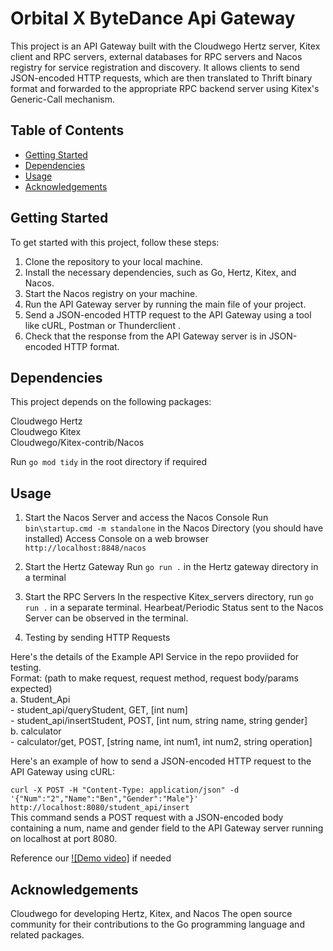 # Orbital X ByteDance Api Gateway

This project is an API Gateway built with the Cloudwego Hertz server, Kitex client and RPC servers, external databases for RPC servers and Nacos registry for service registration and discovery. It allows clients to send JSON-encoded HTTP requests, which are then translated to Thrift binary format and forwarded to the appropriate RPC backend server using Kitex's Generic-Call mechanism. 

## Table of Contents

- [Getting Started](#getting-started)
- [Dependencies](#dependencies)
- [Usage](#usage)
- [Acknowledgements](#acknowledgements)

## Getting Started

To get started with this project, follow these steps:

1. Clone the repository to your local machine.
2. Install the necessary dependencies, such as Go, Hertz, Kitex, and Nacos.
3. Start the Nacos registry on your machine.
4. Run the API Gateway server by running the main file of your project.
5. Send a JSON-encoded HTTP request to the API Gateway using a tool like cURL, Postman or Thunderclient .
6. Check that the response from the API Gateway server is in JSON-encoded HTTP format.

## Dependencies

This project depends on the following packages:

Cloudwego Hertz  
Cloudwego Kitex  
Cloudwego/Kitex-contrib/Nacos

Run ``` go mod tidy ``` in the root directory if required 

## Usage
1. Start the Nacos Server and access the Nacos Console
Run ```bin\startup.cmd -m standalone``` in the Nacos Directory (you should have installed)
Access Console on a web browser ```http://localhost:8848/nacos```

3. Start the Hertz Gateway
Run ```go run .``` in the Hertz gateway directory in a terminal

4. Start the RPC Servers
In the respective Kitex_servers directory, run ```go run .``` in a separate terminal.
Hearbeat/Periodic Status sent to the Nacos Server can be observed in the terminal.

6. Testing by sending HTTP Requests

Here's the details of the Example API Service in the repo proviided for testing.  
Format: (path to make request, request method, request body/params expected)  
  a. Student_Api  
    - student_api/queryStudent, GET, [int num]  
    - student_api/insertStudent, POST, [int num, string name, string gender]  
  b. calculator  
    - calculator/get, POST, [string name, int num1, int num2, string operation]  

Here's an example of how to send a JSON-encoded HTTP request to the API Gateway using cURL:  

```curl -X POST -H "Content-Type: application/json" -d '{"Num":"2","Name":"Ben","Gender":"Male"}' http://localhost:8080/student_api/insert```  
This command sends a POST request with a JSON-encoded body containing a num, name and gender field to the API Gateway server running on localhost at port 8080. 

Reference our [![Demo video]](https://drive.google.com/file/d/1fzpVKpczA3NTpi2iYsOFELMmpU3IMR0v/view?usp=sharing) if needed 

## Acknowledgements

Cloudwego for developing Hertz, Kitex, and Nacos
The open source community for their contributions to the Go programming language and related packages.
